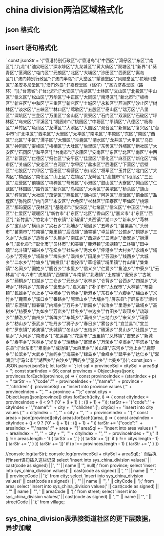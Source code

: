 # china division两治区域格式化
## json 格式化
## insert 语句格式化
`
const jsonStr = '{"香港特别行政区":{"香港岛":["中西区","湾仔区","东区","南区"],"九龙":["油尖旺区","深水埗区","九龙城区","黄大仙区","观塘区"],"新界":["葵青区","荃湾区","屯门区","元朗区","北区","大埔区","沙田区","西贡区","离岛区"]},"澳门特别行政区":{"澳门半岛":["大堂区","望德堂区","风顺堂区","花地玛堂区","圣安多尼堂区"],"澳门外岛":["嘉模堂区（氹仔）","圣方济各堂区（路环）"]},"台湾省":{"台北市":["大安区","内湖区","士林区","文山区","北投区","中山区","信义区","松山区","万华区","中正区","大同区","南港区"],"新北市":["板桥区","新庄区","中和区","三重区","新店区","土城区","永和区","芦洲区","汐止区","树林区","淡水区","三峡区","林口区","莺歌区","五股区","泰山区","瑞芳区","八里区","深坑区","三芝区","万里区","金山区","贡寮区","石门区","双溪区","石碇区","坪林区","乌来区","平溪区"],"桃园市":["桃园区","中坜区","平镇区","八德区","杨梅区","芦竹区","龟山区","龙潭区","大溪区","大园区","观音区","新屋区","复兴区"],"台中市":["北屯区","西屯区","大里区","太平区","南屯区","丰原区","东区","南区","西区","北区","中区","潭子区","大雅区","沙鹿区","清水区","龙井区","大甲区","乌日区","神冈区","雾峰区","梧栖区","大肚区","后里区","东势区","外埔区","新社区","大安区","石冈区","和平区"],"台南市":["永康区","安南区","东区","北区","南区","中西区","新营区","仁德区","归仁区","安平区","佳里区","善化区","麻豆区","新化区","新市区","关庙区","安定区","白河区","学甲区","盐水区","西港区","下营区","后壁区","七股区","六甲区","官田区","柳营区","东山区","将军区","玉井区","北门区","大内区","楠西区","南化区","山上区","左镇区","龙崎区"],"高雄市":["凤山区","三民区","左营区","前镇区","楠梓区","苓雅区","小港区","鼓山区","大寮区","冈山区","仁武区","林园区","路竹区","新兴区","鸟松区","大树区","美浓区","桥头区","旗山区","梓官区","大社区","茄萣区","燕巢区","湖内区","阿莲区","旗津区","前金区","盐埕区","弥陀区","内门区","永安区","六龟区","杉林区","田寮区","甲仙区","桃源区","那玛夏区","茂林区"],"基隆市":["安乐区","七堵区","信义区","中正区","中山区","仁爱区","暖暖区"],"新竹市":["东区","北区","香山区"],"嘉义市":["东区","西区"],"新竹县":["竹北市","竹东镇","新埔镇","关西镇","湖口乡","新丰乡","芎林乡","宝山乡","横山乡","尖石乡","北埔乡","峨眉乡","五峰乡"],"苗栗县":["头份市","苗栗市","竹南镇","苑里镇","后龙镇","通霄镇","卓兰镇","公馆乡","铜锣乡","三义乡","大湖乡","造桥乡","头屋乡","南庄乡","西湖乡","三湾乡","泰安乡","狮潭乡"],"彰化县":["彰化市","员林市","和美镇","鹿港镇","溪湖镇","二林镇","田中镇","北斗镇","福兴乡","花坛乡","社头乡","秀水乡","伸港乡","大村乡","永靖乡","埔心乡","芳苑乡","埔盐乡","埤头乡","溪州乡","田尾乡","芬园乡","线西乡","大城乡","二水乡","竹塘乡"],"南投县":["南投市","草屯镇","埔里镇","竹山镇","集集镇","名间乡","国姓乡","鹿谷乡","水里乡","信义乡","仁爱乡","鱼池乡","中寮乡"],"云林县":["斗六市","虎尾镇","西螺镇","斗南镇","北港镇","土库镇","麦寮乡","古坑乡","莿桐乡","口湖乡","二仑乡","元长乡","水林乡","仑背乡","台西乡","四湖乡","大埤乡","林内乡","东势乡","褒忠乡"],"嘉义县":["朴子市","太保市","大林镇","布袋镇","民雄乡","水上乡","中埔乡","竹崎乡","新港乡","东石乡","六脚乡","梅山乡","义竹乡","鹿草乡","溪口乡","番路乡","阿里山乡","大埔乡"],"屏东县":["屏东市","潮州镇","东港镇","恒春镇","内埔乡","万丹乡","新园乡","长治乡","里港乡","盐埔乡","高树乡","枋寮乡","九如乡","万峦乡","佳冬乡","林边乡","竹田乡","崁顶乡","琉球乡","麟洛乡","南州乡","新埤乡","车城乡","满州乡","三地门乡","来义乡","玛家乡","枋山乡","泰武乡","牡丹乡","狮子乡","春日乡","雾台乡"],"宜兰县":["宜兰市","罗东镇","苏澳镇","头城镇","冬山乡","五结乡","礁溪乡","员山乡","壮围乡","三星乡","大同乡","南澳乡"],"花莲县":["花莲市","玉里镇","凤林镇","吉安乡","新城乡","寿丰乡","秀林乡","光复乡","瑞穗乡","富里乡","万荣乡","卓溪乡","丰滨乡"],"台东县":["台东市","卑南乡","成功镇","太麻里乡","关山镇","东河乡","池上乡","鹿野乡","长滨乡","大武乡","兰屿乡","海端乡","绿岛乡","金峰乡","延平乡","达仁乡"],"澎湖县":["马公市","湖西乡","白沙乡","西屿乡","望安乡","七美乡"]}}';
const json = JSON.parse(jsonStr);
let tarStr = '';
let sql = provinceSql = citySql = areaSql = '';
const startIndex = 66;
const provinces = Object.keys(json);
provinces.forEach((province, p) => {
const provinceIndex = (startIndex + p) + ''
tarStr += '{"code":"' + provinceIndex + '","name":"' + province + '","children":['
provinceSql += "insert into province values ('" + provinceIndex + "', '" + province + "');"
const citys = Object.keys(json[province])
citys.forEach((city, i) => {
const cityIndex = provinceIndex + (i < 9 ? ('0' + (i + 1) ) : ((i + 1) + ''));
tarStr += '{"code":"' + cityIndex + '","name":"' + city + '","children":[';
citySql += "insert into city values ('" + cityIndex + "', '" + city + "', '" + provinceIndex + "');"
const areas = json[province][city]
areas.forEach((area, j) => {
const areaIndex = cityIndex + (j < 9 ? ('0' + (j + 1)) : ((j + 1) + ''))
tarStr += '{"code":"' + areaIndex + '","name":"' + area + '"}'
areaSql += "insert into area values ('" + areaIndex + "', '" + city + "', '" + cityIndex + "', '" + provinceIndex + "');"
if (j !== areas.length - 1) {
tarStr += ','
}
})
tarStr += ']}'
if (i !== citys.length - 1) {
tarStr += ','
}
})
tarStr += ']}'
if (p !== provinces.length - 1) {
tarStr += ','
}
})

//console.log(tarStr);
console.log(provinceSql + citySql + areaSql);
`
而后执行insert语句插入这些记录
select 'insert into sys_china_division values(' || cast(code as signed) || ', "' || name || '", null);' from province;
select 'insert into sys_china_division values(' || cast(code as signed) || ', "' || name || '", ' || provinceCode || ');' from city;
select 'insert into sys_china_division values(' || cast(code as signed) || ', "' || name || '", ' || cityCode || ');' from area;
select 'insert into sys_china_division values(' || cast(code as signed) || ', "' || name || '", ' || areaCode || ');' from street;
select 'insert into sys_china_division values(' || cast(code as signed) || ', "' || name || '", ' || streetCode || ');' from village;

## sys_china_division表承接街道社区的更下层数据，异步加载
